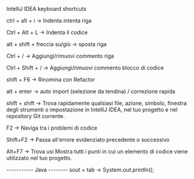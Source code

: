 IntelliJ IDEA keyboard shortcuts

ctrl + alt + i  -> Indenta intenta riga

Ctrl + Alt + L  -> Indenta il codice

alt + shift + freccia su/giù  -> sposta riga

Ctrl + /        -> Aggiungi/rimuovi commento riga

Ctrl + Shift + /  -> Aggiungi/rimuovi commento blocco di codice

shift + F6      -> Rinomina con Refactor


alt + enter     -> auto import (selezione da tendina) / correzione rapida

shift + shift   -> Trova rapidamente qualsiasi file, azione, simbolo, finestra degli strumenti o impostazione in IntelliJ IDEA, nel tuo progetto e nel repository Git corrente.

F2              -> Naviga tra i problemi di codice

Shift+F2        -> Passa all'errore evidenziato precedente o successivo


Alt+F7          -> Trova usi
                    Mostra tutti i punti in cui un elemento di codice viene utilizzato nel tuo progetto.

----------- Java --------
sout + tab      -> System.out.println();